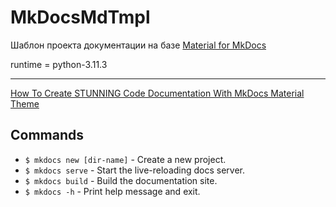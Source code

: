 # MkDocsMdTmpl

Шаблон проекта документации на базе [Material for MkDocs](https://squidfunk.github.io/mkdocs-material/)

runtime = python-3.11.3

---

[How To Create STUNNING Code Documentation With MkDocs Material Theme](https://www.youtube.com/watch?v=Q-YA_dA8C20)

## Commands

* `$ mkdocs new [dir-name]` - Create a new project.
* `$ mkdocs serve` - Start the live-reloading docs server.
* `$ mkdocs build` - Build the documentation site.
* `$ mkdocs -h` - Print help message and exit.
